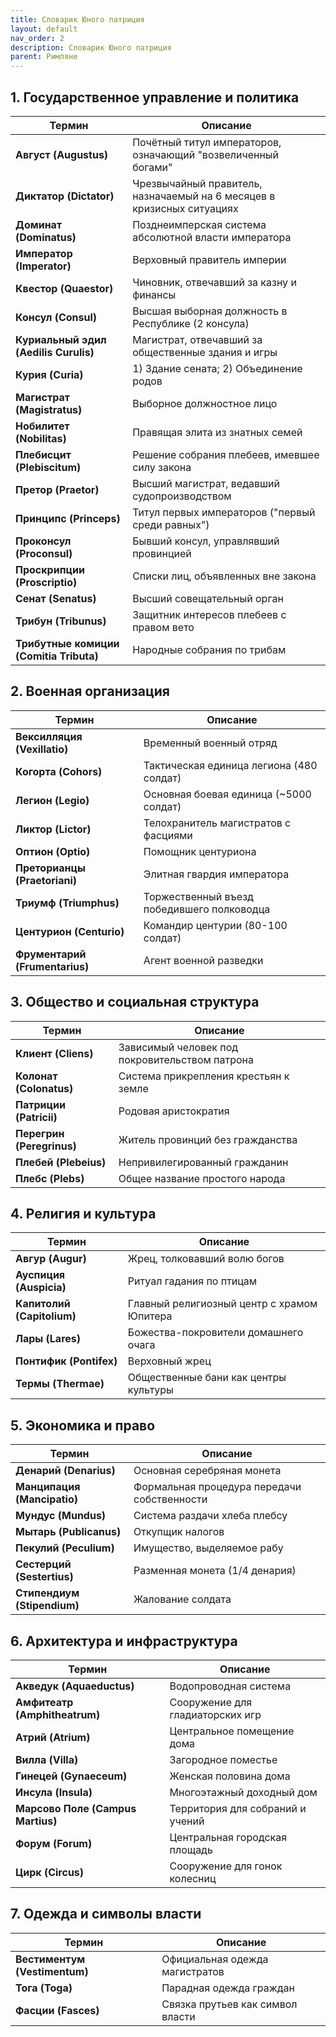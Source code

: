 ```yaml
---
title: Словарик Юного патриция
layout: default
nav_order: 2
description: Словарик Юного патриция
parent: Римляне
---
```



## 1. Государственное управление и политика

| Термин | Описание |
|--------|----------|
| **Август (Augustus)** | Почётный титул императоров, означающий "возвеличенный богами" |
| **Диктатор (Dictator)** | Чрезвычайный правитель, назначаемый на 6 месяцев в кризисных ситуациях |
| **Доминат (Dominatus)** | Позднеимперская система абсолютной власти императора |
| **Император (Imperator)** | Верховный правитель империи |
| **Квестор (Quaestor)** | Чиновник, отвечавший за казну и финансы |
| **Консул (Consul)** | Высшая выборная должность в Республике (2 консула) |
| **Куриальный эдил (Aedilis Curulis)** | Магистрат, отвечавший за общественные здания и игры |
| **Курия (Curia)** | 1) Здание сената; 2) Объединение родов |
| **Магистрат (Magistratus)** | Выборное должностное лицо |
| **Нобилитет (Nobilitas)** | Правящая элита из знатных семей |
| **Плебисцит (Plebiscitum)** | Решение собрания плебеев, имевшее силу закона |
| **Претор (Praetor)** | Высший магистрат, ведавший судопроизводством |
| **Принципс (Princeps)** | Титул первых императоров ("первый среди равных") |
| **Проконсул (Proconsul)** | Бывший консул, управлявший провинцией |
| **Проскрипции (Proscriptio)** | Списки лиц, объявленных вне закона |
| **Сенат (Senatus)** | Высший совещательный орган |
| **Трибун (Tribunus)** | Защитник интересов плебеев с правом вето |
| **Трибутные комиции (Comitia Tributa)** | Народные собрания по трибам |

## 2. Военная организация

| Термин                         | Описание                                   |
| ------------------------------ | ------------------------------------------ |
| **Вексилляция (Vexillatio)**   | Временный военный отряд                    |
| **Когорта (Cohors)**           | Тактическая единица легиона (480 солдат)   |
| **Легион (Legio)**             | Основная боевая единица (~5000 солдат)     |
| **Ликтор (Lictor)**            | Телохранитель магистратов с фасциями       |
| **Оптион (Optio)**             | Помощник центуриона                        |
| **Преторианцы (Praetoriani)**  | Элитная гвардия императора                 |
| **Триумф (Triumphus)**         | Торжественный въезд победившего полководца |
| **Центурион (Centurio)**       | Командир центурии (80-100 солдат)          |
| **Фрументарий (Frumentarius)** | Агент военной разведки                     |

## 3. Общество и социальная структура

| Термин | Описание |
|--------|----------|
| **Клиент (Cliens)** | Зависимый человек под покровительством патрона |
| **Колонат (Colonatus)** | Система прикрепления крестьян к земле |
| **Патриции (Patricii)** | Родовая аристократия |
| **Перегрин (Peregrinus)** | Житель провинций без гражданства |
| **Плебей (Plebeius)** | Непривилегированный гражданин |
| **Плебс (Plebs)** | Общее название простого народа |

## 4. Религия и культура

| Термин | Описание |
|--------|----------|
| **Авгур (Augur)** | Жрец, толковавший волю богов |
| **Ауспиция (Auspicia)** | Ритуал гадания по птицам |
| **Капитолий (Capitolium)** | Главный религиозный центр с храмом Юпитера |
| **Лары (Lares)** | Божества-покровители домашнего очага |
| **Понтифик (Pontifex)** | Верховный жрец |
| **Термы (Thermae)** | Общественные бани как центры культуры |

## 5. Экономика и право

| Термин | Описание |
|--------|----------|
| **Денарий (Denarius)** | Основная серебряная монета |
| **Манципация (Mancipatio)** | Формальная процедура передачи собственности |
| **Мундус (Mundus)** | Система раздачи хлеба плебсу |
| **Мытарь (Publicanus)** | Откупщик налогов |
| **Пекулий (Peculium)** | Имущество, выделяемое рабу |
| **Сестерций (Sestertius)** | Разменная монета (1/4 денария) |
| **Стипендиум (Stipendium)** | Жалование солдата |

## 6. Архитектура и инфраструктура

| Термин | Описание |
|--------|----------|
| **Акведук (Aquaeductus)** | Водопроводная система |
| **Амфитеатр (Amphitheatrum)** | Сооружение для гладиаторских игр |
| **Атрий (Atrium)** | Центральное помещение дома |
| **Вилла (Villa)** | Загородное поместье |
| **Гинецей (Gynaeceum)** | Женская половина дома |
| **Инсула (Insula)** | Многоэтажный доходный дом |
| **Марсово Поле (Campus Martius)** | Территория для собраний и учений |
| **Форум (Forum)** | Центральная городская площадь |
| **Цирк (Circus)** | Сооружение для гонок колесниц |

## 7. Одежда и символы власти

| Термин | Описание |
|--------|----------|
| **Вестиментум (Vestimentum)** | Официальная одежда магистратов |
| **Тога (Toga)** | Парадная одежда граждан |
| **Фасции (Fasces)** | Связка прутьев как символ власти |
